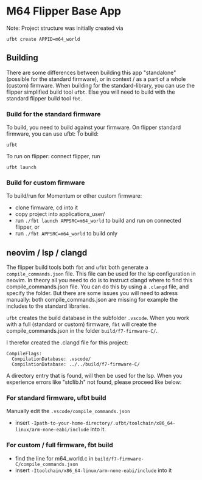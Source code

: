 # M64 Flipper Base App

Note: Project structure was initially created via 
```
ufbt create APPID=m64_world
```
## Building
There are some differences between building this app "standalone" (possible for the standard firmware), or in context / as a part of a whole (custom) firmware. When building for the standard-library, you can use the flipper simplified build tool `ufbt`. Else you will need to build with the standard flipper build tool `fbt`. 

### Build for the standard firmware
To build, you need to build against your firmware. On flipper standard firmware, you can use ufbt:
To build:
```
ufbt
```
To run on flipper: connect flipper, run
```
ufbt launch
```

### Build for custom firmware
To build/run for Momentum or other custom firmware:
 - clone firmware, cd into it
 - copy project into applications_user/
 - run `./fbt launch APPSRC=m64_world` to build and run on connected flipper, or
 - run `./fbt APPSRC=m64_world` to build only

## neovim / lsp / clangd
The flipper build tools both `fbt` and `ufbt` both generate a `compile_commands.json` file. This file can be used for the lsp configuration in neovim. In theory all you need to do is to instruct clangd where to find this compile_commands.json file. You can do this by using a `.clangd` file, and specify the folder. But there are some issues you will need to adress manually: both compile_commands.json are missing for example the includes to the standard libraries.

`ufbt` creates the build database in the subfolder `.vscode`. When you work with a full (standard or custom) firmware, `fbt` will create the compile_commands.json in the folder `build/f7-firmware-C/`.  

I therefor created the .clangd file for this project:
```
CompileFlags:
  CompilationDatabase: .vscode/
  CompilationDatabase: ../../build/f7-firmware-C/
```
A directory entry that is found, will then be used for the lsp.
When you experience errors like "stdlib.h" not found, please proceed like below:

### For standard firmware, ufbt build

Manually edit the `.vscode/compile_commands.json` 
- insert `-Ipath-to-your-home-directory/.ufbt/toolchain/x86_64-linux/arm-none-eabi/include` into it.

### For custom / full firmware, fbt build
 - find the line for m64_world.c in `build/f7-firmware-C/compile_commands.json`
 - insert `-Itoolchain/x86_64-linux/arm-none-eabi/include` into it



